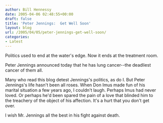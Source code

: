 ```yaml
---
author: Bill Hennessy
date: 2005-04-06 02:48:55+00:00
draft: false
title: 'Peter Jennings:  Get Well Soon'
layout: blog
url: /2005/04/05/peter-jennings-get-well-soon/
categories:
- Latest
---
```


Politics used to end at the water's edge.  Now it ends at the treatment room.

Peter Jennings announced today that he has lung cancer--the deadliest cancer of them all.

Many who read this blog detest Jennings's politics, as do I.  But Peter Jennings's life hasn't been all roses.  When Don Imus made fun of his marital situation a few years ago, I couldn't laugh.  Perhaps Imus had never loved.  Or perhaps he'd been spared the pain of a love that blinded him to the treachery of the object of his affection.  It's a hurt that you don't get over.

I wish Mr. Jennings all the best in his fight against death.



